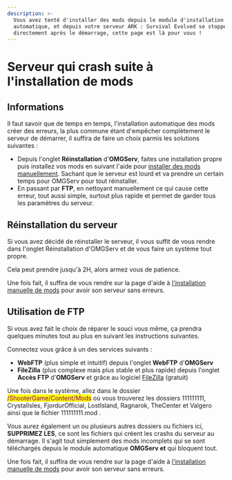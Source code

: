 ```yaml
---
description: >-
  Vous avez tenté d'installer des mods depuis le module d'installation
  automatique, et depuis votre serveur ARK : Survival Evolved se stoppe
  directement après le démarrage, cette page est là pour vous !
---
```


# Serveur qui crash suite à l'installation de mods

## Informations

Il faut savoir que de temps en temps, l'installation automatique des mods créer des erreurs, la plus commune étant d'empêcher complètement le serveur de démarrer, il suffira de faire un choix parmis les solutions suivantes :&#x20;

* Depuis l'onglet **Réinstallation** d'**OMGServ**, faites une installation propre puis installez vos mods en suivant l'aide pour [installer des mods manuellement](ark-installation-mods.md). Sachant que le serveur est lourd et va prendre un certain temps pour OMGServ pour tout réinstaller.
* En passant par **FTP**, en nettoyant manuellement ce qui cause cette erreur, tout aussi simple, surtout plus rapide et permet de garder tous les paramètres du serveur.

## Réinstallation du serveur

Si vous avez décidé de réinstaller le serveur, il vous suffit de vous rendre dans l'onglet Réinstallation d'OMGServ et de vous faire un système tout propre.

Cela peut prendre jusqu'à 2H, alors armez vous de patience.

Une fois fait, il suffira de vous rendre sur la page d'aide à [l'installation manuelle de mods](ark-installation-mods.md) pour avoir son serveur sans erreurs.&#x20;

## Utilisation de FTP&#x20;

Si vous avez fait le choix de réparer le souci vous même, ça prendra quelques minutes tout au plus en suivant les instructions suivantes.

Connectez vous grâce à un des services suivants :

* **WebFTP** (plus simple et intuitif) depuis l'onglet **WebFTP** d'**OMGServ**
* **FileZilla** (plus complexe mais plus stable et plus rapide) depuis l'onglet **Accès FTP** d'**OMGServ** et grâce au logiciel [FileZilla](https://filezilla-project.org/download.php?type=client) (gratuit)

Une fois dans le système, allez dans le dossier <mark style="color:purple;">/ShooterGame/Content/Mods</mark> où vous trouverez les dossiers 111111111, CrystalIsles, FjordurOfficial, LostIsland, Ragnarok, TheCenter et Valgero ainsi que le fichier 111111111.mod .

Vous aurez également un ou plusieurs autres dossiers ou fichiers ici, **SUPPRIMEZ LES**, ce sont les fichiers qui créent les crashs du serveur au démarrage. Il s'agit tout simplement des mods incomplets qui se sont téléchargés depuis le module automatique **OMGServ et** qui bloquent tout.

Une fois fait, il suffira de vous rendre sur la page d'aide à [l'installation manuelle de mods](ark-installation-mods.md) pour avoir son serveur sans erreurs.
